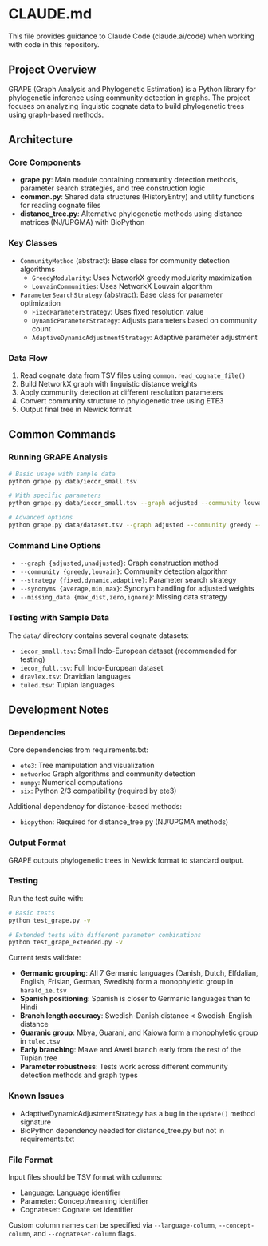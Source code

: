 # CLAUDE.md

This file provides guidance to Claude Code (claude.ai/code) when working with code in this repository.

## Project Overview

GRAPE (Graph Analysis and Phylogenetic Estimation) is a Python library for phylogenetic inference using community detection in graphs. The project focuses on analyzing linguistic cognate data to build phylogenetic trees using graph-based methods.

## Architecture

### Core Components

- **grape.py**: Main module containing community detection methods, parameter search strategies, and tree construction logic
- **common.py**: Shared data structures (HistoryEntry) and utility functions for reading cognate files  
- **distance_tree.py**: Alternative phylogenetic methods using distance matrices (NJ/UPGMA) with BioPython

### Key Classes

- `CommunityMethod` (abstract): Base class for community detection algorithms
  - `GreedyModularity`: Uses NetworkX greedy modularity maximization
  - `LouvainCommunities`: Uses NetworkX Louvain algorithm
- `ParameterSearchStrategy` (abstract): Base class for parameter optimization
  - `FixedParameterStrategy`: Uses fixed resolution value
  - `DynamicParameterStrategy`: Adjusts parameters based on community count
  - `AdaptiveDynamicAdjustmentStrategy`: Adaptive parameter adjustment

### Data Flow

1. Read cognate data from TSV files using `common.read_cognate_file()`
2. Build NetworkX graph with linguistic distance weights
3. Apply community detection at different resolution parameters
4. Convert community structure to phylogenetic tree using ETE3
5. Output final tree in Newick format

## Common Commands

### Running GRAPE Analysis

```bash
# Basic usage with sample data
python grape.py data/iecor_small.tsv

# With specific parameters
python grape.py data/iecor_small.tsv --graph adjusted --community louvain --strategy fixed --initial_value 0.5

# Advanced options
python grape.py data/dataset.tsv --graph adjusted --community greedy --strategy adaptive --proximity_weight 0.8 --sharing_factor 0.3
```

### Command Line Options

- `--graph {adjusted,unadjusted}`: Graph construction method
- `--community {greedy,louvain}`: Community detection algorithm  
- `--strategy {fixed,dynamic,adaptive}`: Parameter search strategy
- `--synonyms {average,min,max}`: Synonym handling for adjusted weights
- `--missing_data {max_dist,zero,ignore}`: Missing data strategy

### Testing with Sample Data

The `data/` directory contains several cognate datasets:
- `iecor_small.tsv`: Small Indo-European dataset (recommended for testing)
- `iecor_full.tsv`: Full Indo-European dataset
- `dravlex.tsv`: Dravidian languages
- `tuled.tsv`: Tupian languages

## Development Notes

### Dependencies

Core dependencies from requirements.txt:
- `ete3`: Tree manipulation and visualization
- `networkx`: Graph algorithms and community detection
- `numpy`: Numerical computations
- `six`: Python 2/3 compatibility (required by ete3)

Additional dependency for distance-based methods:
- `biopython`: Required for distance_tree.py (NJ/UPGMA methods)

### Output Format

GRAPE outputs phylogenetic trees in Newick format to standard output.

### Testing

Run the test suite with:

```bash
# Basic tests
python test_grape.py -v

# Extended tests with different parameter combinations  
python test_grape_extended.py -v
```

Current tests validate:
- **Germanic grouping**: All 7 Germanic languages (Danish, Dutch, Elfdalian, English, Frisian, German, Swedish) form a monophyletic group in `harald_ie.tsv`
- **Spanish positioning**: Spanish is closer to Germanic languages than to Hindi
- **Branch length accuracy**: Swedish-Danish distance < Swedish-English distance
- **Guaranic group**: Mbya, Guarani, and Kaiowa form a monophyletic group in `tuled.tsv`
- **Early branching**: Mawe and Aweti branch early from the rest of the Tupian tree
- **Parameter robustness**: Tests work across different community detection methods and graph types

### Known Issues

- AdaptiveDynamicAdjustmentStrategy has a bug in the `update()` method signature
- BioPython dependency needed for distance_tree.py but not in requirements.txt

### File Format

Input files should be TSV format with columns:
- Language: Language identifier
- Parameter: Concept/meaning identifier  
- Cognateset: Cognate set identifier

Custom column names can be specified via `--language-column`, `--concept-column`, and `--cognateset-column` flags.